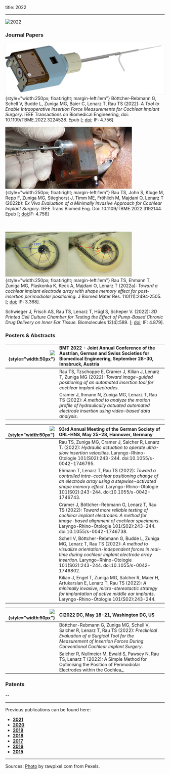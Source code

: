 title: 2022
- - -
![2022](BannerPaper2022.jpg)

### Journal Papers

<!-- Aufbau eines Eintrags in der Rubrik "Journal Papers" -->
<!-- Grafical Abstract einfügen mittels: ![GraficalAbstract](FileName.jpg){style="width:400px; float:left; margin-right:1em"} - Die Grafik muss dafür als Datei FilneName.jpg im Ordner /cas/publications/ gespeichert sein. Über den Wert width:400px kann die Breite noch angepasst werden, so dass es mit dem umfließenden Text gut aussieht. -->
<!-- Stern-Icon einfügen mittels: <span class="glyphicon glyphicon-star" aria-hidden="true"></span> -->
<!-- Autorenliste; Titel des Artikels kursiv durch vorangestellste und nachfolgend Unterstriche -->
<!-- in eckigen Klammern \[ und \] folgen dann Links auf den Volltext und die DOI sowie den Impact-Faktor, falls vorhanden: -->
<!-- \[[<span class="glyphicon glyphicon-file" aria-hidden="true"></span>](https://www.LinkAufVolltext.pdf) bzw. [<span class="glyphicon glyphicon-link" aria-hidden="true"></span> doi](https://www.LinkAufDOI); IF: 3.239\] -->

![GraficalAbstract](GraficalAbstract_Boettcher2022.jpg){style="width:250px; float:right; margin-left:1em"}
<span class="glyphicon glyphicon-star" aria-hidden="true"></span>
Böttcher-Rebmann G, Schell V, Budde L, Zuniga MG, Baier C, Lenarz T, Rau TS (2022): _A Tool to Enable Intraoperative Insertion Force Measurements for Cochlear Implant Surgery_. IEEE Transactions on Biomedical Engineering, doi: 10.1109/TBME.2022.3224528. Epub \[[<span class="glyphicon glyphicon-file" aria-hidden="true"></span>](https://ieeexplore.ieee.org/stamp/stamp.jsp?tp=&arnumber=9963684); [<span class="glyphicon glyphicon-link" aria-hidden="true"></span> doi](https://ieeexplore.ieee.org/document/9963684); IF: 4.756\]

![GraficalAbstract](GraficalAbstract_Rau2022b.jpg){style="width:250px; float:right; margin-left:1em"}
<span class="glyphicon glyphicon-star" aria-hidden="true"></span>
Rau TS, John S, Kluge M, Repp F, Zuniga MG, Stieghorst J, Timm ME, Fröhlich M, Majdani O, Lenarz T (2022b): _Ex Vivo Evaluation of a Minimally Invasive Approach for Ccohlear Implant Surgery_. IEEE Trans Biomed Eng. Doi: 10.1109/TBME.2022.3192144. Epub \[[<span class="glyphicon glyphicon-file" aria-hidden="true"></span>](https://ieeexplore.ieee.org/stamp/stamp.jsp?tp=&arnumber=9851918); [<span class="glyphicon glyphicon-link" aria-hidden="true"></span> doi](https://ieeexplore.ieee.org/document/9851918);IF: 4.756\]
<br>
<br>
<br>

![GraficalAbstract](GraficalAbstract_Rau2022a.jpg){style="width:250px; float:right; margin-left:1em"}
<span class="glyphicon glyphicon-star" aria-hidden="true"></span>
Rau TS, Ehmann T, Zuniga MG, Plaskonka K, Keck A, Majdani O, Lenarz T (2022a): _Toward a cochlear implant electrode array with shape memory effect for post-insertion perimodiolar positioning._ J Biomed Mater Res. 110(11):2494‐2505. \[[<span class="glyphicon glyphicon-file" aria-hidden="true"></span>](https://onlinelibrary.wiley.com/doi/epdf/10.1002/jbm.b.35107); [<span class="glyphicon glyphicon-link" aria-hidden="true"></span> doi](https://doi.org/10.1002/jbm.b.35107); IP: 3.368\].

<span class="glyphicon glyphicon-star" aria-hidden="true"></span>
Schwieger J, Frisch AS, Rau TS, Lenarz T, Hügl S, Scheper V. (2022): _3D Printed Cell Culture Chamber for Testing the Effect of Pump-Based Chronic Drug Delivery on Inner Ear Tissue._ Biomolecules 12(4):589. \[[<span class="glyphicon glyphicon-file" aria-hidden="true"></span>](https://www.mdpi.com/2218-273X/12/4/589/pdf); [<span class="glyphicon glyphicon-link" aria-hidden="true"></span> doi](https://doi.org/10.3390/biom12040589); IF: 4.879\]. 


### Posters & Abstracts

| ![](EmptyLogo50px.jpg){style="width:50px"}| BMT 2022 - Joint Annual Conference of the Austrian, German and Swiss Societies for Biomedical Engineering, September 28-30, Innsbruck, Austria|
|-:|:------|
|  | Rau TS, Tzschoppe E, Cramer J, Kilian J, Lenarz T, Zuniga MG (2022): _Toward image-guided positioning of an automated insertion tool for cochlear implant electrodes_. |
|  | Cramer J, Ihmann N, Zuniga MG, Lenarz T, Rau TS (2022): _A method to analyze the motion profile of hydraulically actuated automated electrode insertion using video-based data analysis_. |


| ![](EmptyLogo50px.jpg){style="width:50px"}  | 93rd Annual Meeting of the German Society of ORL-HNS, May 25-28, Hannover, Germany |
|-:|:------| 
|  | Rau TS, Zuniga MG, Cramer J, Salcher R, Lenarz T. (2022): _Hydraulic actuation to operate ultra-slow insertion velocities_. Laryngo-Rhino-Otologie 101(S02):243-244. doi:10.1055/s-0042-1746795. |
|  | Ehmann T, Lenarz T, Rau TS (2022): _Toward a controlled intra-cochlear positioning change of an electrode array using a stepwise-activated shape memory effect_. Laryngo-Rhino-Otologie 101(S02):243-244. doi:10.1055/s-0042-1746743. |
|  | Cramer J, Böttcher-Rebmann G, Lenarz T, Rau TS (2022): _Toward more reliable testing of cochlear implant electrodes: A method for image-based alignment of cochlear specimens_. Laryngo-Rhino-Otologie 101(S02):243-244. doi:10.1055/s-0042-1746738. |
|  | Schell V, Böttcher-Rebmann G, Budde L, Zuniga MG, Lenarz T, Rau TS (2022): _A method to visualize orientation-independent forces in real-time during cochlear implant electrode array insertion_. Laryngo-Rhino-Otologie 101(S02):243-244. doi:10.1055/s-0042-1746802. |
|  | Kilian J, Engel T, Zuniga MG, Salcher R, Maier H, Artukarslan E, Lenarz T, Rau TS (2022): _A minimally invasive, micro-stereotactic strategy for implantation of active middle ear implants_. Laryngo-Rhino-Otologie 101(S02):243-244. |


| ![](EmptyLogo50px.jpg){style="width:50px"} | CI2022 DC, May 18-21, Washington DC, US | 
|-:|:------| 
|  | Böttcher-Rebmann G, Zuniga MG, Schell V, Salcher R, Lenarz T, Rau TS (2022): _Preclinical Evaluation of a Surgical Tool for the Measurement of Insertion Forces During Conventional Cochlear Implant Surgery_. |
|  | Salcher R, Nullmeier M, Ewald S, Pawsey N, Rau TS, Lenarz T (2022): A Simple Method for Optimising the Position of Perimodiolar Electrodes within the Cochlea_. |


### Patents
--

- - -

Previous publications can be found here:

* [**2021**](t2021.html)
* [**2020**](u2020.html)
* [**2019**](v2019.html)
* [**2018**](w2018.html)
* [**2017**](x2017.html)
* [**2016**](y2016.html)
* [**2015**](z2015.html)

- - - 
Sources: [Photo](https://www.pexels.com/photo/woman-uses-black-typewriter-917476) by rawpixel.com from Pexels.
